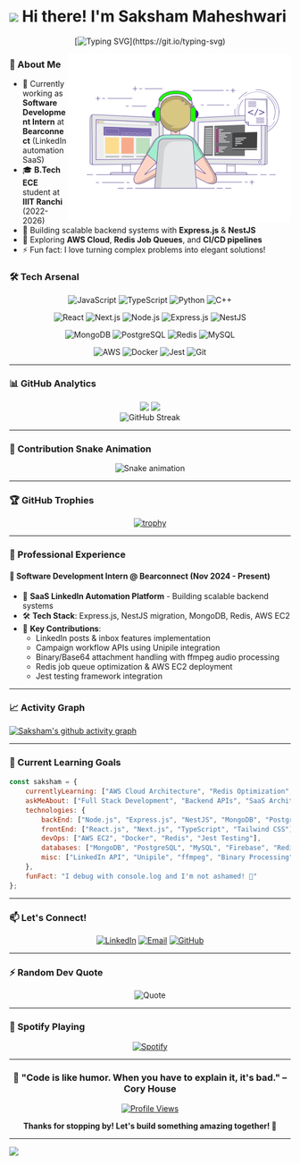 # <img src="https://media.giphy.com/media/hvRJCLFzcasrR4ia7z/giphy.gif" width="30px"/> Hi there! I'm **Saksham Maheshwari**

<div align="center">
  
[![Typing SVG](https://readme-typing-svg.herokuapp.com?font=Fira+Code&size=22&duration=3000&pause=1000&color=00D9FF&center=true&vCenter=true&width=600&lines=Software+Development+Intern+%40+Bearconnect;Full+Stack+Developer;ECE+Student+%40+IIIT+Ranchi;Building+SaaS+%26+Automation+Solutions;Always+Learning+New+Technologies!)](https://git.io/typing-svg)

</div>

<img align="right" alt="Coding" width="400" src="https://raw.githubusercontent.com/devSouvik/devSouvik/master/gif3.gif">

### 🚀 About Me
- 🔭 Currently working as **Software Development Intern** at **Bearconnect** (LinkedIn automation SaaS)
- 🎓 **B.Tech ECE** student at **IIIT Ranchi** (2022-2026)
- 💼 Building scalable backend systems with **Express.js** & **NestJS**
- 🌱 Exploring **AWS Cloud**, **Redis Job Queues**, and **CI/CD pipelines**
- ⚡ Fun fact: I love turning complex problems into elegant solutions!

### 🛠️ Tech Arsenal

<div align="center">

![JavaScript](https://img.shields.io/badge/JavaScript-F7DF1E?style=for-the-badge&logo=javascript&logoColor=black)
![TypeScript](https://img.shields.io/badge/TypeScript-007ACC?style=for-the-badge&logo=typescript&logoColor=white)
![Python](https://img.shields.io/badge/Python-3776AB?style=for-the-badge&logo=python&logoColor=white)
![C++](https://img.shields.io/badge/C++-00599C?style=for-the-badge&logo=cplusplus&logoColor=white)

![React](https://img.shields.io/badge/React-20232A?style=for-the-badge&logo=react&logoColor=61DAFB)
![Next.js](https://img.shields.io/badge/Next.js-000000?style=for-the-badge&logo=nextdotjs&logoColor=white)
![Node.js](https://img.shields.io/badge/Node.js-43853D?style=for-the-badge&logo=node.js&logoColor=white)
![Express.js](https://img.shields.io/badge/Express.js-404D59?style=for-the-badge)
![NestJS](https://img.shields.io/badge/NestJS-E0234E?style=for-the-badge&logo=nestjs&logoColor=white)

![MongoDB](https://img.shields.io/badge/MongoDB-4EA94B?style=for-the-badge&logo=mongodb&logoColor=white)
![PostgreSQL](https://img.shields.io/badge/PostgreSQL-316192?style=for-the-badge&logo=postgresql&logoColor=white)
![Redis](https://img.shields.io/badge/Redis-DC382D?style=for-the-badge&logo=redis&logoColor=white)
![MySQL](https://img.shields.io/badge/MySQL-00000F?style=for-the-badge&logo=mysql&logoColor=white)

![AWS](https://img.shields.io/badge/AWS-232F3E?style=for-the-badge&logo=amazon-aws&logoColor=white)
![Docker](https://img.shields.io/badge/Docker-2496ED?style=for-the-badge&logo=docker&logoColor=white)
![Jest](https://img.shields.io/badge/Jest-323330?style=for-the-badge&logo=Jest&logoColor=white)
![Git](https://img.shields.io/badge/Git-F05032?style=for-the-badge&logo=git&logoColor=white)

</div>

---

### 📊 GitHub Analytics

<div align="center">
  <img height="180em" src="https://github-readme-stats.vercel.app/api?username=your-github-username&show_icons=true&theme=tokyonight&include_all_commits=true&count_private=true"/>
  <img height="180em" src="https://github-readme-stats.vercel.app/api/top-langs/?username=your-github-username&layout=compact&langs_count=8&theme=tokyonight"/>
</div>

<div align="center">
  <img src="https://github-readme-streak-stats.herokuapp.com/?user=your-github-username&theme=tokyonight" alt="GitHub Streak" />
</div>

---

### 🐍 Contribution Snake Animation

<div align="center">
  
![Snake animation](https://raw.githubusercontent.com/your-github-username/your-github-username/output/github-contribution-grid-snake-dark.svg)

</div>

---

### 🏆 GitHub Trophies

<div align="center">
  
[![trophy](https://github-profile-trophy.vercel.app/?username=your-github-username&theme=tokyonight&no-frame=true&no-bg=false&margin-w=4)](https://github.com/ryo-ma/github-profile-trophy)

</div>

---

### 💼 Professional Experience

#### 🔹 **Software Development Intern** @ Bearconnect (Nov 2024 - Present)
- 🚀 **SaaS LinkedIn Automation Platform** - Building scalable backend systems
- 🛠️ **Tech Stack**: Express.js, NestJS migration, MongoDB, Redis, AWS EC2
- 🔧 **Key Contributions**:
  - LinkedIn posts & inbox features implementation
  - Campaign workflow APIs using Unipile integration
  - Binary/Base64 attachment handling with ffmpeg audio processing
  - Redis job queue optimization & AWS EC2 deployment
  - Jest testing framework integration

---

### 📈 Activity Graph

[![Saksham's github activity graph](https://github-readme-activity-graph.vercel.app/graph?username=your-github-username&theme=tokyo-night)](https://github.com/ashutosh00710/github-readme-activity-graph)

---

### 🎯 Current Learning Goals

```javascript
const saksham = {
    currentlyLearning: ["AWS Cloud Architecture", "Redis Optimization", "CI/CD Pipelines"],
    askMeAbout: ["Full Stack Development", "Backend APIs", "SaaS Architecture"],
    technologies: {
        backEnd: ["Node.js", "Express.js", "NestJS", "MongoDB", "PostgreSQL"],
        frontEnd: ["React.js", "Next.js", "TypeScript", "Tailwind CSS"],
        devOps: ["AWS EC2", "Docker", "Redis", "Jest Testing"],
        databases: ["MongoDB", "PostgreSQL", "MySQL", "Firebase", "Redis"],
        misc: ["LinkedIn API", "Unipile", "ffmpeg", "Binary Processing"]
    },
    funFact: "I debug with console.log and I'm not ashamed! 🚀"
};
```

---

### 📫 Let's Connect!

<div align="center">

[![LinkedIn](https://img.shields.io/badge/LinkedIn-0077B5?style=for-the-badge&logo=linkedin&logoColor=white)](https://www.linkedin.com/in/saksham-maheshwari28)
[![Email](https://img.shields.io/badge/Email-D14836?style=for-the-badge&logo=gmail&logoColor=white)](mailto:maheshwarisaksham012@gmail.com)
[![GitHub](https://img.shields.io/badge/GitHub-100000?style=for-the-badge&logo=github&logoColor=white)](https://github.com/your-github-username)

</div>

---

### ⚡ Random Dev Quote

<div align="center">
  
![Quote](https://quotes-github-readme.vercel.app/api?type=horizontal&theme=tokyonight)

</div>

---

### 🎵 Spotify Playing

<div align="center">

[![Spotify](https://novatorem-kyzbk7wxl-bardiesel.vercel.app/api/spotify)](https://open.spotify.com/user/your-spotify-username)

</div>

---

<div align="center">
  
### 💫 "Code is like humor. When you have to explain it, it's bad." – Cory House

[![Profile Views](https://visitcount.itsvg.in/api?id=your-github-username&icon=0&color=0)](https://visitcount.itsvg.in)

**Thanks for stopping by! Let's build something amazing together! 🚀**

</div>

---

<img src="https://raw.githubusercontent.com/Trilokia/Trilokia/379277808c61ef204768a61bbc5d25bc7798ccf1/bottom_header.svg" />
